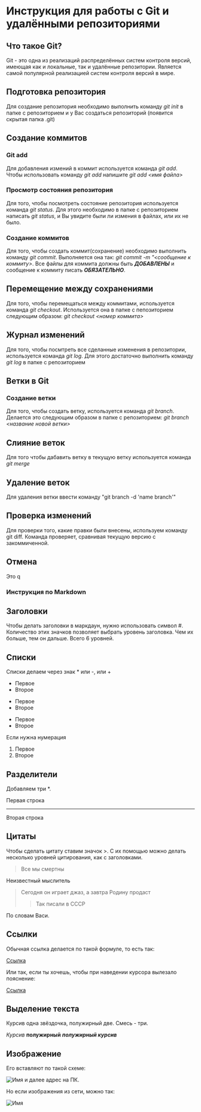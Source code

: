 # Инструкция для работы с Git и удалёнными репозиториями

## Что такое Git?
Git - это одна из реализаций распределённых систем контроля версий, имеющая как и локальные, так и удалённые репозитории. Является самой популярной реализацией систем контроля версий в мире.
## Подготовка репозитория
Для создание репозитория необходимо выполнить команду *git init*  в папке с репозиторием и у Вас создаться репозиторий (появится скрытая папка .git)

## Создание коммитов

### Git add
Для добавления измений в коммит используется команда *git add*. Чтобы использовать команду *git add* напишите *git add <имя файла>*

### Просмотр состояния репозитория
Для того, чтобы посмотреть состояние репозитория используется команда *git status*. Для этого необходимо в папке с репозиторием написать *git status*, и Вы увидите были ли измения в файлах, или их не было.

### Создание коммитов
Для того, чтобы создать коммит(сохранение) необходимо выполнить команду *git commit*. Выполняется она так: *git commit -m "<сообщение к коммиту>*. Все файлы для коммита должны быть ***ДОБАВЛЕНЫ*** и сообщение к коммиту писать ***ОБЯЗАТЕЛЬНО***.

## Перемещение между сохранениями
Для того, чтобы перемещаться между коммитами, используется команда *git checkout*. Используется она в папке с пепозиторием следующим образом: *git checkout <номер коммита>*

## Журнал изменений
Для того, чтобы посмтреть все сделанные изменения в репозитории, используется команда *git log*. Для этого достаточно выполнить команду *git log* в папке с репозиторием

## Ветки в Git

### Создание ветки

Для того, чтобы создать ветку, используется команда *git branch*. Делается это следующим образом в папке с репозиторием: *git branch <название новой ветки>*

## Слияние веток

Для того чтобы дабавить ветку в текущую ветку используется команда *git merge <name branch>*

## Удаление веток
Для удаления ветки ввести команду "git branch -d 'name branch'"

## Проверка изменений
Для проверки того, какие правки были внесены, используем команду git diff. Команда проверяет, сравнивая текущую версию с закоммиченной.

## Отмена
Это q

### Инструкция по Markdown

## Заголовки
Чтобы делать заголовки в маркдаун, нужно использовать символ #. Количество этих значков позволяет выбрать уровень заголовка. Чем их больше, тем он дальше. Всего 6 уровней.

## Списки
Списки делаем через знак * или -, или +
* Первое
* Второе

- Первое
- Второе

+ Первое
+ Второе

Если нужна нумерация
1. Первое
2. Второе

## Разделители
Добавляем три *.

Первая строка
***
Вторая строка

## Цитаты
Чтобы сделать цитату ставим значок >. С их помощью можно делать несколько уровней цитирования, как с заголовками. 
> Все мы смертны 

Неизвестный мыслитель
> Сегодня он играет джаз, а завтра Родину продаст
>> Так писали в СССР

По словам Васи.

## Ссылки
Обычная ссылка делается по такой формуле, то есть так: 

[Ссылка](https://vk.com/badcomedian)

Или так, если ты хочешь, чтобы при наведении курсора вылезало пояснение:

[Ссылка](https://vk.com/badcomedian "известный паблик")

## Выделение текста

Курсив одна звёздочка, полужирный две. Смесь - три.

*Курсив* **полужирный** ***полужирный курсив***

## Изображение
Его вставляют по такой схеме:

![Имя]() и далее адрес на ПК.

Но если изображения из сети, можно так:

![Имя](https://yandex.ru/images/search?text=мрачная%20эстетика&from=tabbar&pos=1&img_url=https%3A%2F%2Fsun9-63.userapi.com%2Fimpf%2F-tKaQMhRg0CTgVSexSK_YrNB5zhuVcKk0W7UfQ%2F6jiOXzHaYtE.jpg%3Fsize%3D604x403%26quality%3D96%26sign%3D6188d35ad2cb7cbab86f274ce6a18060%26type%3Dalbum&rpt=simage "Поле")
